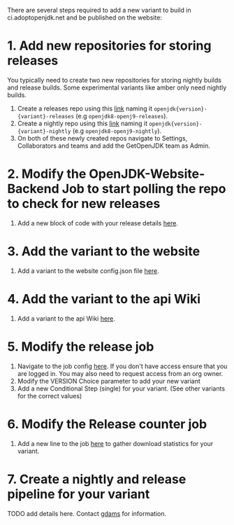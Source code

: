 There are several steps required to add a new variant to build in ci.adoptopenjdk.net and be published on the website:

# 1. Add new repositories for storing releases

You typically need to create two new repositories for storing nightly builds and release builds. Some experimental variants like amber only need nightly builds.

1. Create a releases repo using this [link](https://github.com/organizations/AdoptOpenJDK/repositories/new) naming it `openjdk{version}-{variant}-releases` (e.g `openjdk8-openj9-releases`).
2. Create a nightly repo using this [link](https://github.com/organizations/AdoptOpenJDK/repositories/new) naming it `openjdk{version}-{variant}-nightly` (e.g `openjdk8-openj9-nightly`).
3. On both of these newly created repos navigate to Settings, Collaborators and teams and add the GetOpenJDK team as Admin.

# 2. Modify the OpenJDK-Website-Backend Job to start polling the repo to check for new releases

1. Add a new block of code with your release details [here](https://github.com/AdoptOpenJDK/openjdk-website-backend/blob/master/sbin/checkApi.sh#L25-L31).

# 3. Add the variant to the website

1. Add a variant to the website config.json file [here](https://github.com/AdoptOpenJDK/openjdk-website/blob/master/src/json/config.json#L4-L7).

# 4. Add the variant to the api Wiki

1. Add a variant to the api Wiki [here](https://github.com/AdoptOpenJDK/openjdk-api#path-options).

# 5. Modify the release job

1. Navigate to the job config [here](https://ci.adoptopenjdk.net/job/openjdk_release_tool/configure). If you don't have access ensure that you are logged in. You may also need to request access from an org owner.
2. Modify the VERSION Choice parameter to add your new variant
3. Add a new Conditional Step (single) for your variant. (See other variants for the correct values)

# 6. Modify the Release counter job
1. Add a new line to the job [here](https://ci.adoptopenjdk.net/job/release_counter/configure) to gather download statistics for your variant.

# 7. Create a nightly and release pipeline for your variant

TODO add details here. Contact [gdams](https://github.com/gdams) for information.

